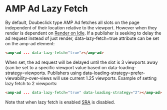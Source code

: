 <!---
Copyright 2020 The AMP HTML Authors. All Rights Reserved.

Licensed under the Apache License, Version 2.0 (the "License");
you may not use this file except in compliance with the License.
You may obtain a copy of the License at

      http://www.apache.org/licenses/LICENSE-2.0

Unless required by applicable law or agreed to in writing, software
distributed under the License is distributed on an "AS-IS" BASIS,
WITHOUT WARRANTIES OR CONDITIONS OF ANY KIND, either express or implied.
See the License for the specific language governing permissions and
limitations under the License.
-->

# AMP Ad Lazy Fetch

By default, Doubeclick type AMP Ad fetches all slots on the page independent of their location relative to the viewport. However when they render is dependent on <a href="render-on-idle.md">Render on Idle</a>. If a publisher is seeking to delay the ad request instead of just render, data-lazy-fetch=true attribute can be set on the amp-ad element:

```html
<amp-ad ... data-lazy-fetch="true"></amp-ad>
```

When set, the ad request will be delayed until the slot is 3 viewports away (can be set to a specific viewport value based on data-loading-strategy=viewports. Publishers using data-loading-strategy=prefer-viewability-over-views will use current 1.25 viewports. Example of setting lazy fetch to 2 viewports:
  
```html
<amp-ad ... data-lazy-fetch="true" data-loading-strategy="2"></amp-ad>
```

Note that when lazy fetch is enabled <a href="sra.md">SRA</a> is disabled.
